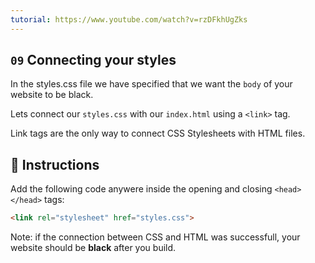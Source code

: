 ```yaml
---
tutorial: https://www.youtube.com/watch?v=rzDFkhUgZks
---
```


## `09` Connecting your styles

In the styles.css file we have specified that we want the `body` of your website to be black.

Lets connect our `styles.css` with our `index.html` using a `<link>` tag.

Link tags are the only way to connect CSS Stylesheets with HTML files.

## 📝 Instructions

Add the following code anywere inside the opening and closing `<head></head>` tags:

```html
<link rel="stylesheet" href="styles.css">
```

Note: if the connection between CSS and HTML was successfull, your website should be **black** after you build.